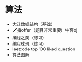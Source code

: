 # 算法

+ 大话数据结构（基础）
+ 🗡指offer（题目非常重要）牛客oj
+ 编程之美（练习）
+ 编程珠玑（练习）
+ leetcode top 100 liked question
+ 算法图解




